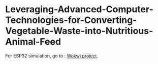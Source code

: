 # Leveraging-Advanced-Computer-Technologies-for-Converting-Vegetable-Waste-into-Nutritious-Animal-Feed

For ESP32 simulation, go to : [Wokwi project](https://wokwi.com/projects/430036648046028801).
